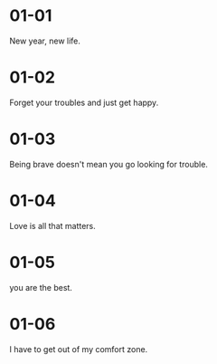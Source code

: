 # 01-01

New year, new life.

# 01-02

Forget your troubles and just get happy.

# 01-03

Being brave doesn't mean you go looking for trouble.

# 01-04

Love is all that matters.

# 01-05

you are the best.

# 01-06

I have to get out of my comfort zone.